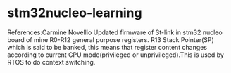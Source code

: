 # stm32nucleo-learning
References:Carmine Novellio
Updated firmware of St-link in stm32 nucleo board of mine
R0-R12 general purpose registers.
R13 Stack Pointer(SP) which is said to be banked, this means that register content changes according to current CPU mode(privileged or unprivileged).This is used by RTOS to do context switching.
